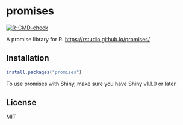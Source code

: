 # promises

<!-- badges: start -->
[![R-CMD-check](https://github.com/rstudio/promises/actions/workflows/R-CMD-check.yaml/badge.svg)](https://github.com/rstudio/promises/actions/workflows/R-CMD-check.yaml)
<!-- badges: end -->

A promise library for R. https://rstudio.github.io/promises/

## Installation

```r
install.packages("promises")
```

To use promises with Shiny, make sure you have Shiny v1.1.0 or later.

## License

MIT

